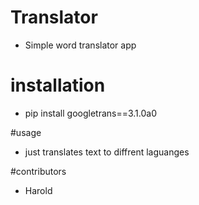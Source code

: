 # Translator
 * Simple word translator app 
 
# installation 

* pip install googletrans==3.1.0a0  


#usage 

* just translates text to diffrent laguanges 


#contributors 

* Harold


